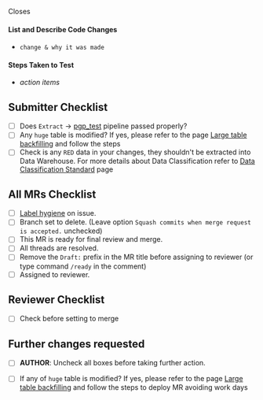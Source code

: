 Closes

#### List and Describe Code Changes <!-- focus on why the changes are being made-->

* `change & why it was made`

#### Steps Taken to Test

* _action items_

## Submitter Checklist

* [ ] Does `Extract` -> [pgp_test](https://about.gitlab.com/handbook/business-technology/data-team/platform/ci-jobs/#pgp_test) pipeline passed properly?
* [ ] Any `huge` table is modified? If yes, please refer to the page [Large table backfilling](https://about.gitlab.com/handbook/business-technology/data-team/platform/pipelines/#large-tables-backfilling) and follow the steps
* [ ] Check is any `RED` data in your changes, they shouldn't be extracted into Data Warehouse. For more details about Data Classification refer to [Data Classification Standard](https://about.gitlab.com/handbook/security/data-classification-standard.html) page

## All MRs Checklist
- [ ] [Label hygiene](https://about.gitlab.com/handbook/business-ops/data-team/how-we-work/#issue-labeling) on issue.
- [ ] Branch set to delete. (Leave option `Squash commits when merge request is accepted.` unchecked)
- [ ] This MR is ready for final review and merge.
- [ ] All threads are resolved.
- [ ] Remove the `Draft:` prefix in the MR title before assigning to reviewer (or type command `/ready` in the comment)
- [ ] Assigned to reviewer.

## Reviewer Checklist
- [ ]  Check before setting to merge


## Further changes requested
* [ ] **AUTHOR**: Uncheck all boxes before taking further action.
* [ ] If any of `huge` table is modified? If yes, please refer to the page [Large table backfilling](https://about.gitlab.com/handbook/business-technology/data-team/platform/pipelines/#large-tables-backfilling) and follow the steps to deploy MR avoiding work days

